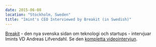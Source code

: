 ```yaml
---
date: 2015-06-08
location: "Stockholm, Sweden"
title: "Imint's CEO Interviewed by Breakit (in Swedish)"
---
```

[Breakit](http://breakit.se) - den nya svenska sidan om teknologi och startups - intervjuar Imints VD Andreas Lifvendahl. Se den [kompletta videointervjun](https://redeye.solidtango.com/widgets/embed/epsjxsbb?auto_play=false).
<!--more-->
